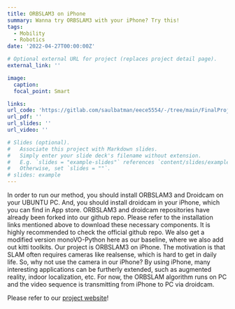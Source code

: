 ```yaml
---
title: ORBSLAM3 on iPhone
summary: Wanna try ORBSLAM3 with your iPhone? Try this!
tags:
  - Mobility
  - Robotics
date: '2022-04-27T00:00:00Z'

# Optional external URL for project (replaces project detail page).
external_link: ''

image:
  caption: 
  focal_point: Smart

links:
url_code: 'https://gitlab.com/saulbatman/eece5554/-/tree/main/FinalProject'
url_pdf: ''
url_slides: ''
url_video: ''

# Slides (optional).
#   Associate this project with Markdown slides.
#   Simply enter your slide deck's filename without extension.
#   E.g. `slides = "example-slides"` references `content/slides/example-slides.md`.
#   Otherwise, set `slides = ""`.
# slides: example
---
```


In order to run our method, you should install ORBSLAM3 and Droidcam on your UBUNTU PC. And, you should install droidcam in your iPhone, which you can find in App store.
ORBSLAM3 and droidcam repositories have already been forked into our github repo. Please refer to the installation links mentioned above to download these necessary components. It is highly recommended to check the official github repo. We also get a modified version monoVO-Python here as our baseline, where we also add out kitti toolkits.
Our project is ORBSLAM3 on iPhone. The motivation is that SLAM often requires cameras like realsense, which is hard to get in daily life. So, why not use the camera in our iPhone? By using iPhone, many interesting applications can be furtherly extended, such as augmented reality, indoor localization, etc.
For now, the ORBSLAM algorithm runs on PC and the video sequence is transmitting from iPhone to PC via droidcam.

Please refer to our [project website](https://gitlab.com/saulbatman/eece5554/-/tree/main/FinalProject)!
